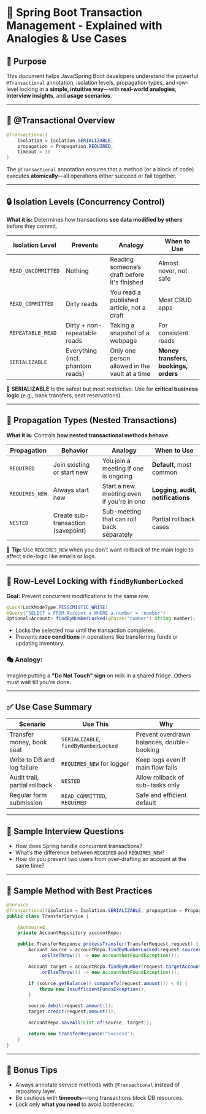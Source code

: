 # 📘 Spring Boot Transaction Management - Explained with Analogies & Use Cases

## 🧠 Purpose

This document helps Java/Spring Boot developers understand the powerful `@Transactional` annotation, isolation levels, propagation types, and row-level locking in a **simple, intuitive way**—with **real-world analogies**, **interview insights**, and **usage scenarios**.

---

## 🔁 @Transactional Overview

```java
@Transactional(
    isolation = Isolation.SERIALIZABLE,
    propagation = Propagation.REQUIRED,
    timeout = 30
)
```

The `@Transactional` annotation ensures that a method (or a block of code) executes **atomically**—all operations either succeed or fail together.

---

## 🔒 Isolation Levels (Concurrency Control)

**What it is:** Determines how transactions **see data modified by others** before they commit.

| Isolation Level | Prevents | Analogy | When to Use |
|-----------------|----------|---------|-------------|
| `READ_UNCOMMITTED` | Nothing | Reading someone’s draft before it's finished | Almost never, not safe |
| `READ_COMMITTED` | Dirty reads | You read a published article, not a draft | Most CRUD apps |
| `REPEATABLE_READ` | Dirty + non-repeatable reads | Taking a snapshot of a webpage | For consistent reads |
| `SERIALIZABLE` | Everything (incl. phantom reads) | Only one person allowed in the vault at a time | **Money transfers, bookings, orders** |

📌 **SERIALIZABLE** is the safest but most restrictive. Use for **critical business logic** (e.g., bank transfers, seat reservations).

---

## 🔁 Propagation Types (Nested Transactions)

**What it is:** Controls **how nested transactional methods behave**.

| Propagation | Behavior | Analogy | When to Use |
|-------------|----------|---------|-------------|
| `REQUIRED` | Join existing or start new | You join a meeting if one is ongoing | **Default**, most common |
| `REQUIRES_NEW` | Always start new | Start a new meeting even if you're in one | **Logging, audit, notifications** |
| `NESTED` | Create sub-transaction (savepoint) | Sub-meeting that can roll back separately | Partial rollback cases |

🧠 **Tip:** Use `REQUIRES_NEW` when you don’t want rollback of the main logic to affect side-logic like emails or logs.

---

## 🔐 Row-Level Locking with `findByNumberLocked`

**Goal:** Prevent concurrent modifications to the same row.

```java
@Lock(LockModeType.PESSIMISTIC_WRITE)
@Query("SELECT a FROM Account a WHERE a.number = :number")
Optional<Account> findByNumberLocked(@Param("number") String number);
```

- Locks the selected row until the transaction completes.
- Prevents **race conditions** in operations like transferring funds or updating inventory.

### 🎭 Analogy:

Imagine putting a **"Do Not Touch" sign** on milk in a shared fridge. Others must wait till you’re done.

---

## ✅ Use Case Summary

| Scenario | Use This | Why |
|----------|----------|-----|
| Transfer money, book seat | `SERIALIZABLE`, `findByNumberLocked` | Prevent overdrawn balances, double-booking |
| Write to DB and log failure | `REQUIRES_NEW` for logger | Keep logs even if main flow fails |
| Audit trail, partial rollback | `NESTED` | Allow rollback of sub-tasks only |
| Regular form submission | `READ_COMMITTED`, `REQUIRED` | Safe and efficient default |

---

## 💬 Sample Interview Questions

- How does Spring handle concurrent transactions?
- What’s the difference between `REQUIRED` and `REQUIRES_NEW`?
- How do you prevent two users from over-drafting an account at the same time?

---

## 🧪 Sample Method with Best Practices

```java
@Service
@Transactional(isolation = Isolation.SERIALIZABLE, propagation = Propagation.REQUIRED)
public class TransferService {

    @Autowired
    private AccountRepository accountRepo;

    public TransferResponse processTransfer(TransferRequest request) {
        Account source = accountRepo.findByNumberLocked(request.sourceAccount())
            .orElseThrow(() -> new AccountNotFoundException());

        Account target = accountRepo.findByNumber(request.targetAccount())
            .orElseThrow(() -> new AccountNotFoundException());

        if (source.getBalance().compareTo(request.amount()) < 0) {
            throw new InsufficientFundsException();
        }

        source.debit(request.amount());
        target.credit(request.amount());

        accountRepo.saveAll(List.of(source, target));

        return new TransferResponse("Success");
    }
}
```

---

## 📎 Bonus Tips

- Always annotate service methods with `@Transactional` instead of repository layer.
- Be cautious with **timeouts**—long transactions block DB resources.
- Lock only **what you need** to avoid bottlenecks.
